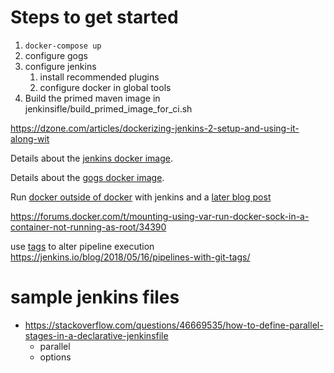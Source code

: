 # Steps to get started
1. `docker-compose up`
1. configure gogs
1. configure jenkins
   1. install recommended plugins
   1. configure docker in global tools
1. Build the primed maven image in jenkinsifle/build_primed_image_for_ci.sh

https://dzone.com/articles/dockerizing-jenkins-2-setup-and-using-it-along-wit

Details about the [jenkins docker image](https://github.com/jenkinsci/docker/blob/master/README.md).

Details about the [gogs docker image](https://github.com/gogs/gogs/tree/master/docker).


Run [docker outside of docker](https://container-solutions.com/running-docker-in-jenkins-in-docker/) with jenkins and a [later blog post](https://getintodevops.com/blog/the-simple-way-to-run-docker-in-docker-for-ci)

https://forums.docker.com/t/mounting-using-var-run-docker-sock-in-a-container-not-running-as-root/34390

use [tags](https://jenkins.io/blog/2018/05/16/pipelines-with-git-tags/) to alter pipeline execution https://jenkins.io/blog/2018/05/16/pipelines-with-git-tags/


# sample jenkins files
* https://stackoverflow.com/questions/46669535/how-to-define-parallel-stages-in-a-declarative-jenkinsfile
  * parallel
  * options